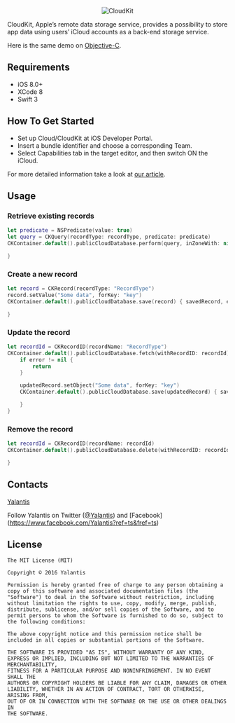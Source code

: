 <p align="center" >
  <img src="https://github.com/Yalantis/CloudKit-Demo.Swift/blob/master/CloudKit-Swift.png" alt="CloudKit" title="CloudKit">
</p>

CloudKit, Apple’s remote data storage service, provides a possibility to store app data using users’ iCloud accounts as a back-end storage service.

Here is the same demo on [Objective-C](https://github.com/Yalantis/CloudKit-Demo.Objective-C).

## Requirements

- iOS 8.0+
- XCode 8
- Swift 3

## How To Get Started

- Set up Cloud/CloudKit at iOS Developer Portal.
- Insert a bundle identifier and choose a corresponding Team.
- Select Capabilities tab in the target editor, and then switch ON the iCloud.

For more detailed information take a look at [our article](https://yalantis.com/blog/work-cloudkit/?utm_source=github).

## Usage

### Retrieve existing records

```swift
let predicate = NSPredicate(value: true)
let query = CKQuery(recordType: recordType, predicate: predicate)
CKContainer.default().publicCloudDatabase.perform(query, inZoneWith: nil) { records, error in

}
```

### Create a new record

```swift
let record = CKRecord(recordType: "RecordType")
record.setValue("Some data", forKey: "key")
CKContainer.default().publicCloudDatabase.save(record) { savedRecord, error in

}
```

### Update the record

```swift
let recordId = CKRecordID(recordName: "RecordType")
CKContainer.default().publicCloudDatabase.fetch(withRecordID: recordId) { updatedRecord, error in  
    if error != nil {
        return
    }

    updatedRecord.setObject("Some data", forKey: "key")
    CKContainer.default().publicCloudDatabase.save(updatedRecord) { savedRecord, error in

    }
}
```

### Remove the record

```swift
let recordId = CKRecordID(recordName: recordId)
CKContainer.default().publicCloudDatabase.delete(withRecordID: recordId) { deletedRecordId, error in

}
```

## Contacts

[Yalantis](http://yalantis.com)

Follow Yalantis on Twitter ([@Yalantis](https://twitter.com/yalantis)) and [Facebook] (https://www.facebook.com/Yalantis?ref=ts&fref=ts)

## License

    The MIT License (MIT)

    Copyright © 2016 Yalantis

    Permission is hereby granted free of charge to any person obtaining a copy of this software and associated documentation files (the "Software") to deal in the Software without restriction, including without limitation the rights to use, copy, modify, merge, publish, distribute, sublicense, and/or sell copies of the Software, and to permit persons to whom the Software is furnished to do so, subject to the following conditions:

    The above copyright notice and this permission notice shall be included in all copies or substantial portions of the Software.

    THE SOFTWARE IS PROVIDED "AS IS", WITHOUT WARRANTY OF ANY KIND, EXPRESS OR IMPLIED, INCLUDING BUT NOT LIMITED TO THE WARRANTIES OF MERCHANTABILITY,
    FITNESS FOR A PARTICULAR PURPOSE AND NONINFRINGEMENT. IN NO EVENT SHALL THE
    AUTHORS OR COPYRIGHT HOLDERS BE LIABLE FOR ANY CLAIM, DAMAGES OR OTHER
    LIABILITY, WHETHER IN AN ACTION OF CONTRACT, TORT OR OTHERWISE, ARISING FROM,
    OUT OF OR IN CONNECTION WITH THE SOFTWARE OR THE USE OR OTHER DEALINGS IN
    THE SOFTWARE.
    

